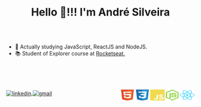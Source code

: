 ## <h1 align="center">Hello 👋!!! I'm André Silveira </h1>

<br>
<br>

- 🌱 Actually studying JavaScript, ReactJS and NodeJS.
- 📚 Student of Explorer course at <a href="https://www.rocketseat.com.br/">Rocketseat.</a>

<br>
<br>


<br>
<br>

<div style="display: inline_block">
  <a href="https://www.linkedin.com/in/andre-silveira-silva/">
    <img align="center" src="https://img.shields.io/badge/-andresilveira-05122A?style=flat&logo=linkedin" alt="linkedin"/>
  </a>
  <a href="mailto:andre.silveira1silva@gmail.com">
    <img align="center" src="https://img.shields.io/badge/-andresilveira-05122A?style=flat&logo=gmail" alt="gmail"/>
  </a>
  <img align="right" alt="node" height="30" width="40" src="https://raw.githubusercontent.com/devicons/devicon/master/icons/react/react-original.svg">
  <img align="right" alt="React" height="30" width="40" src="https://raw.githubusercontent.com/devicons/devicon/master/icons/nodejs/nodejs-original.svg">
  <img align="right" alt="Js" height="30" width="40" src="https://raw.githubusercontent.com/devicons/devicon/master/icons/javascript/javascript-plain.svg">
  <img align="right" alt="CSS" height="30" width="40" src="https://raw.githubusercontent.com/devicons/devicon/master/icons/css3/css3-original.svg">
  <img align="right" alt="HTML" height="30" width="40" src="https://raw.githubusercontent.com/devicons/devicon/master/icons/html5/html5-original.svg">
  
</div>
  
##
